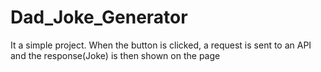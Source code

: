 # Dad_Joke_Generator
It a simple project. When the button is clicked, a request is sent to an API and the response(Joke) is then shown on the page
